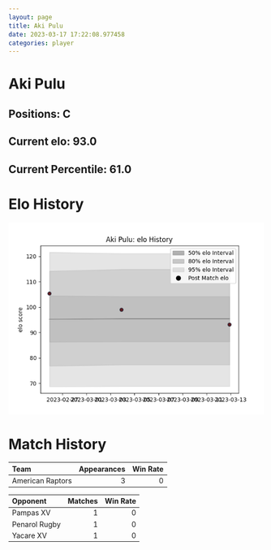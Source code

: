 ```yaml
---  
layout: page  
title: Aki Pulu  
date: 2023-03-17 17:22:08.977458  
categories: player  
---
```

# Aki Pulu

## Positions: C

## Current elo: 93.0

## Current Percentile: 61.0

# Elo History


![elo history](history_AkiPulu.png)
# Match History


| Team             |   Appearances |   Win Rate |
|:-----------------|--------------:|-----------:|
| American Raptors |             3 |          0 |

| Opponent      |   Matches |   Win Rate |
|:--------------|----------:|-----------:|
| Pampas XV     |         1 |          0 |
| Penarol Rugby |         1 |          0 |
| Yacare XV     |         1 |          0 |